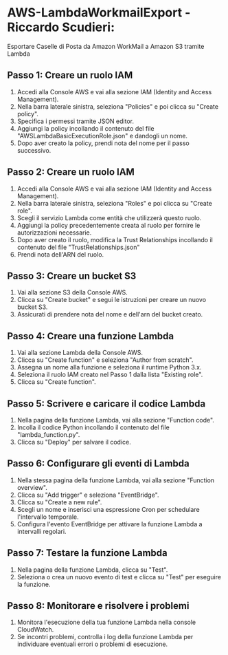 # AWS-LambdaWorkmailExport - Riccardo Scudieri: 
Esportare Caselle di Posta da Amazon WorkMail a Amazon S3 tramite Lambda

## Passo 1: Creare un ruolo IAM

1. Accedi alla Console AWS e vai alla sezione IAM (Identity and Access Management).
2. Nella barra laterale sinistra, seleziona "Policies" e poi clicca su "Create policy".
3. Specifica i permessi tramite JSON editor.
4. Aggiungi la policy incollando il contenuto del file "AWSLambdaBasicExecutionRole.json" e dandogli un nome.
5. Dopo aver creato la policy, prendi nota del nome per il passo successivo.
   
## Passo 2: Creare un ruolo IAM

1. Accedi alla Console AWS e vai alla sezione IAM (Identity and Access Management).
2. Nella barra laterale sinistra, seleziona "Roles" e poi clicca su "Create role".
3. Scegli il servizio Lambda come entità che utilizzerà questo ruolo.
4. Aggiungi la policy precedentemente creata al ruolo per fornire le autorizzazioni necessarie.
5. Dopo aver creato il ruolo, modifica la Trust Relationships incollando il contenuto del file "TrustRelationships.json"
6. Prendi nota dell'ARN del ruolo.

## Passo 3: Creare un bucket S3

1. Vai alla sezione S3 della Console AWS.
2. Clicca su "Create bucket" e segui le istruzioni per creare un nuovo bucket S3.
3. Assicurati di prendere nota del nome e dell'arn del bucket creato.

## Passo 4: Creare una funzione Lambda

1. Vai alla sezione Lambda della Console AWS.
2. Clicca su "Create function" e seleziona "Author from scratch".
3. Assegna un nome alla funzione e seleziona il runtime Python 3.x.
4. Seleziona il ruolo IAM creato nel Passo 1 dalla lista "Existing role".
5. Clicca su "Create function".

## Passo 5: Scrivere e caricare il codice Lambda

1. Nella pagina della funzione Lambda, vai alla sezione "Function code".
2. Incolla il codice Python incollando il contenuto del file "lambda_function.py".
3. Clicca su "Deploy" per salvare il codice.

## Passo 6: Configurare gli eventi di Lambda

1. Nella stessa pagina della funzione Lambda, vai alla sezione "Function overview".
2. Clicca su "Add trigger" e seleziona "EventBridge".
3. Clicca su "Create a new rule".
4. Scegli un nome e inserisci una espressione Cron per schedulare l'intervallo temporale.
5. Configura l'evento EventBridge per attivare la funzione Lambda a intervalli regolari.

## Passo 7: Testare la funzione Lambda

1. Nella pagina della funzione Lambda, clicca su "Test".
2. Seleziona o crea un nuovo evento di test e clicca su "Test" per eseguire la funzione.

## Passo 8: Monitorare e risolvere i problemi

1. Monitora l'esecuzione della tua funzione Lambda nella console CloudWatch.
2. Se incontri problemi, controlla i log della funzione Lambda per individuare eventuali errori o problemi di esecuzione.
